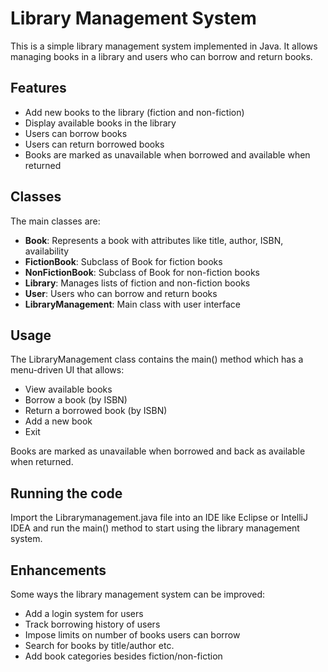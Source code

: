 # Library Management System

This is a simple library management system implemented in Java. It allows managing books in a library and users who can borrow and return books.

## Features

- Add new books to the library (fiction and non-fiction)
- Display available books in the library
- Users can borrow books
- Users can return borrowed books 
- Books are marked as unavailable when borrowed and available when returned

## Classes

The main classes are:

- **Book**: Represents a book with attributes like title, author, ISBN, availability
- **FictionBook**: Subclass of Book for fiction books
- **NonFictionBook**: Subclass of Book for non-fiction books
- **Library**: Manages lists of fiction and non-fiction books
- **User**: Users who can borrow and return books
- **LibraryManagement**: Main class with user interface

## Usage

The LibraryManagement class contains the main() method which has a menu-driven UI that allows:

- View available books
- Borrow a book (by ISBN) 
- Return a borrowed book (by ISBN)
- Add a new book
- Exit

Books are marked as unavailable when borrowed and back as available when returned.

## Running the code

Import the Librarymanagement.java file into an IDE like Eclipse or IntelliJ IDEA and run the main() method to start using the library management system.

## Enhancements

Some ways the library management system can be improved:

- Add a login system for users
- Track borrowing history of users  
- Impose limits on number of books users can borrow
- Search for books by title/author etc.
- Add book categories besides fiction/non-fiction
